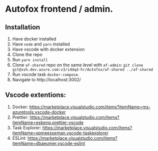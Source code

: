 # Autofox frontend / admin.

## Installation

1. Have docker installed
2. Have `node` and `yarn` installed
3. Have vscode with docker extension
4. Clone the repo
5. Run `yarn install`
6. Clone `af-shared` repo on the same level with `af-admin`: `git clone git@ssh.dev.azure.com:v3/iddqd-hr/Autofox/af-shared ../af-shared`
7. Run vscode task `docker-compose`.
8. Navigate to http://localhost:3002/

## Vscode extentions:

1. Docker: https://marketplace.visualstudio.com/items?itemName=ms-azuretools.vscode-docker
2. Prettier: https://marketplace.visualstudio.com/items?itemName=esbenp.prettier-vscode
3. Task Explorer: https://marketplace.visualstudio.com/items?itemName=spmeesseman.vscode-taskexplorer
4. ESLint: https://marketplace.visualstudio.com/items?itemName=dbaeumer.vscode-eslint
